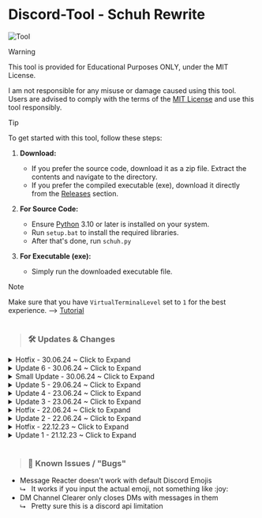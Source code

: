 # Discord-Tool - Schuh Rewrite
![Tool](https://schuh.wtf/resources/images/schuhrewrite.png)
<br>
> [!WARNING]
> 
> This tool is provided for Educational Purposes ONLY, under the MIT License.
> 
> I am not responsible for any misuse or damage caused using this tool. Users are advised to comply with the terms of the [MIT License](https://github.com/Schuh1337/Discord-MultiTool?tab=MIT-1-ov-file) and use this tool responsibly.

> [!TIP]
> 
> To get started with this tool, follow these steps:
> 
> 1. **Download:**
>    - If you prefer the source code, download it as a zip file. Extract the contents and navigate to the directory.
>    - If you prefer the compiled executable (exe), download it directly from the [Releases](https://github.com/Schuh1337/Discord-MultiTool/releases) section.
> 
> 2. **For Source Code:**
>    - Ensure [Python](https://www.python.org/downloads/) 3.10 or later is installed on your system.
>    - Run `setup.bat` to install the required libraries.
>    - After that's done, run `schuh.py`
> 
> 3. **For Executable (exe):**
>    - Simply run the downloaded executable file.
> 

> [!NOTE]
> Make sure that you have `VirtualTerminalLevel` set to `1` for the best experience. --> [Tutorial](https://www.youtube.com/watch?v=HeJOyEw3RtM)

#
> ### 🛠️ Updates & Changes

<details>
<summary>Hotfix - 30.06.24 ~ Click to Expand</summary>
<br>

* Fixed big issue in 'Message Deleter'

</details>

<details>
<summary>Update 6 - 30.06.24 ~ Click to Expand</summary>
<br>

* Added 'Message Deleter'
* Added count displays for 'Token Payments'
* Added additional information to 'Token Information' (Clan, Locale, Created)

</details>

<details>
<summary>Small Update - 30.06.24 ~ Click to Expand</summary>
<br>

* Removed 'Created By' in 'Webhook Information' due to discord changes
* Added Colors to 'Token Payments' Success & Failed Values

</details>

<details>
<summary>Update 5 - 29.06.24 ~ Click to Expand</summary>
<br>
  
* Added 'Token Payments'

</details>

<details>
<summary>Update 4 - 23.06.24 ~ Click to Expand</summary>
<br>
  
* Added 'Token Login'

</details>

<details>
<summary>Update 3 - 23.06.24 ~ Click to Expand</summary>
<br>

* Added Custom Emoji support to 'Animated Status'
* Added Choice between 'Plain Text' Statuses and 'Emoji & Text' Statuses to 'Animated Status'

</details>

<details>
<summary>Hotfix - 22.06.24 ~ Click to Expand</summary>
<br>

* Fixed Animated Stickers being downloaded as Static

</details>

<details>
<summary>Update 2 - 22.06.24 ~ Click to Expand</summary>
<br>

* Added 'Scrape Emojis'
* Added 'Scrape Stickers'

</details>

<details>
<summary>Hotfix - 22.12.23 ~ Click to Expand</summary>
<br>
  
* Added .strip() to the validate_input function to remove leading and trailing Spaces
* Other minor fixes & adjustments

</details>

<details>
<summary>Update 1 - 21.12.23 ~ Click to Expand</summary>
<br>

* Added 'Remove Hypesquad' to HypeSquad Changer
* Added 'IP Address Lookup'
* Improved Channel Monitoring
* Improved Inputs

</details>

#
> ### 🚨 Known Issues / "Bugs"

* Message Reacter doesn't work with default Discord Emojis<br>
  ⮡&nbsp;&nbsp; It works if you input the actual emoji, not something like :​joy​:<br>
* DM Channel Clearer only closes DMs with messages in them<br>
  ⮡ &nbsp;&nbsp;Pretty sure this is a discord api limitation<br>
